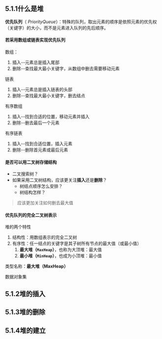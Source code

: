 ## 5.1.1什么是堆
**优先队列**（ $Priority Queue$）：特殊的队列，取出元素的顺序是依照元素的优先权（关键字）的大小，而不是元素进入队列的先后顺序。

#### 若采用数组或链表实现优先队列
数组：
1. 插入--元素总是插入尾部
2. 删除--查找最大最小关键字，从数组中删去需要移动元素

链表
1. 插入--元素总是插入链表的头部
2. 删除--查找最大最小关键字，删去结点

有序数组
1. 插入--找到合适的位置，移动元素并插入
2. 删除--删去最后一个元素

有序链表
1. 插入--找到合适位置，插入元素
2. 删除--删除首元素或最后元素

#### 是否可以用二叉树存储结构
* 二叉搜索树？
* 如果采用二叉树结构，应该更关注**插入**还是**删除**？
	* 树结点顺序怎么安排？
	* 树结构怎样？

 >应该更加关注如何删去最大值
 
#### 优先队列的完全二叉树表示
堆的两个特性
1. 结构性：用数组表示的完全二叉树
2. 有序性：任一结点的关键字是其子树所有节点的最大值（或最小值）
	1. **最大堆（`MaxHeap`）**，也称为大顶堆：最大值
	2. **最小堆（`MinHeap`）**，也成为小顶堆：最小值

类型名称：**最大堆（MaxHeap）**

数据对象集
## 5.1.2堆的插入
## 5.1.3堆的删除
## 5.1.4堆的建立